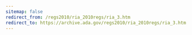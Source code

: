 ```yaml
---
sitemap: false 
redirect_from: /regs2010/ria_2010regs/ria_3.htm 
redirect_to: https://archive.ada.gov/regs2010/ria_2010regs/ria_3.htm 
---
```

